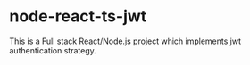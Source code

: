 # node-react-ts-jwt

This is a Full stack React/Node.js project which implements jwt authentication strategy.
